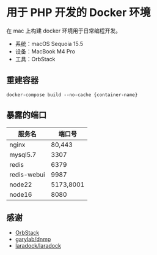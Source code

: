 # 用于 PHP 开发的 Docker 环境

在 mac 上构建 docker 环境用于日常编程开发。

* 系统：macOS Sequoia 15.5
* 设备：MacBook M4 Pro
* 工具：OrbStack

## 重建容器

```text
docker-compose build --no-cache {container-name}
```

## 暴露的端口

| 服务名         | 端口号       |
|-------------|-----------|
| nginx       | 80,443    |
| mysql5.7    | 3307      |
| redis       | 6379      |
| redis-webui | 9987      |
| node22      | 5173,8001 |
| node16      | 8080      |

## 感谢

* [OrbStack](https://orbstack.dev/)
* [garylab/dnmp](https://github.com/garylab/dnmp)
* [laradock/laradock](https://github.com/laradock/laradock)